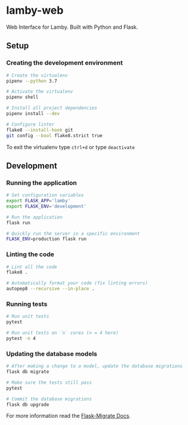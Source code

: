# lamby-web

Web Interface for Lamby. Built with Python and Flask.

## Setup

### Creating the development environment

```bash
# Create the virtualenv
pipenv --python 3.7

# Activate the virtualenv
pipenv shell

# Install all project dependencies
pipenv install --dev

# Configure linter
flake8 --install-hook git
git config --bool flake8.strict true
```

To exit the virtualenv type `ctrl+d` or type `deactivate`

## Development

### Running the application

```bash
# Set configuration variables
export FLASK_APP='lamby'
export FLASK_ENV='development'

# Run the application
flask run
```

```bash
# Quickly run the server in a specific environment
FLASK_ENV=production flask run
```

### Linting the code

```bash
# Lint all the code
flake8 .
```

```bash
# Automatically format your code (fix linting errors)
autopep8 --recursive --in-place .
```

### Running tests

```bash
# Run unit tests
pytest

# Run unit tests on `n` cores (n = 4 here)
pytest -n 4
```

### Updating the database models

```bash
# After making a change to a model, update the database migrations
flask db migrate

# Make sure the tests still pass
pytest

# Commit the database migrations
flask db upgrade
```

For more information read the [Flask-Migrate Docs](https://flask-migrate.readthedocs.io/en/latest/).
